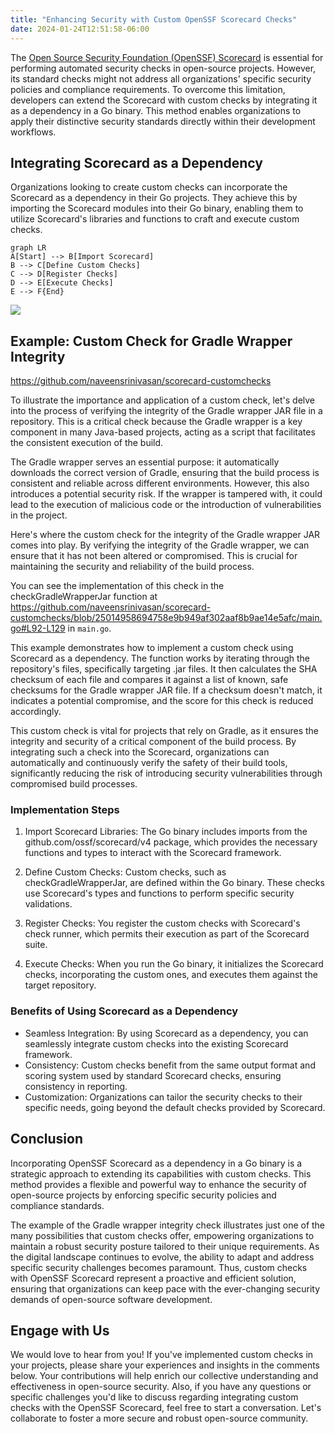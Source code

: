 ```yaml
---
title: "Enhancing Security with Custom OpenSSF Scorecard Checks"
date: 2024-01-24T12:51:58-06:00
---
```


The [Open Source Security Foundation (OpenSSF) Scorecard](https://github.com/ossf/scorecard) is essential for performing automated security checks in open-source projects. However, its standard checks might not address all organizations' specific security policies and compliance requirements. To overcome this limitation, developers can extend the Scorecard with custom checks by integrating it as a dependency in a Go binary. This method enables organizations to apply their distinctive security standards directly within their development workflows.

## Integrating Scorecard as a Dependency

Organizations looking to create custom checks can incorporate the Scorecard as a dependency in their Go projects. They achieve this by importing the Scorecard modules into their Go binary, enabling them to utilize Scorecard's libraries and functions to craft and execute custom checks.

```mermaid
graph LR
A[Start] --> B[Import Scorecard]
B --> C[Define Custom Checks]
C --> D[Register Checks]
D --> E[Execute Checks]
E --> F{End}
```

[![](https://mermaid.ink/img/pako:eNpVz8FugzAMBuBXiXwGlEBoIYdKKzBp0k7tbaSHCNyCuiQoBKkd4t3HuFS72f4sy_8MjW0RBNycGjryeZLmrT575fyFhOGBHOsPPVjnybmxDhvl2os0x42KusRrb5AU0-itJkWHzX1cudi4rE9460eP7iXlJlVdPbCZPL6g2uB9rky7QAAanVZ9u741S0OIBN-hRgliLVvl7hKk-dtTk7fnp2lAeDdhANPQKo9lr9Y0GsRVfY_rdFDmy9p_PYgZHiDCOIuTiMWM7_M45XnGsgCeIFLKIprvdzSjPOG7OOFLAD_bDRbljHNGk5xlNE3SnC-_wcNjjQ?type=png)](https://mermaid.live/edit#pako:eNpVz8FugzAMBuBXiXwGlEBoIYdKKzBp0k7tbaSHCNyCuiQoBKkd4t3HuFS72f4sy_8MjW0RBNycGjryeZLmrT575fyFhOGBHOsPPVjnybmxDhvl2os0x42KusRrb5AU0-itJkWHzX1cudi4rE9460eP7iXlJlVdPbCZPL6g2uB9rky7QAAanVZ9u741S0OIBN-hRgliLVvl7hKk-dtTk7fnp2lAeDdhANPQKo9lr9Y0GsRVfY_rdFDmy9p_PYgZHiDCOIuTiMWM7_M45XnGsgCeIFLKIprvdzSjPOG7OOFLAD_bDRbljHNGk5xlNE3SnC-_wcNjjQ)


## Example: Custom Check for Gradle Wrapper Integrity

https://github.com/naveensrinivasan/scorecard-customchecks

To illustrate the importance and application of a custom check, let's delve into the process of verifying the integrity of the Gradle wrapper JAR file in a repository. This is a critical check because the Gradle wrapper is a key component in many Java-based projects, acting as a script that facilitates the consistent execution of the build.

The Gradle wrapper serves an essential purpose: it automatically downloads the correct version of Gradle, ensuring that the build process is consistent and reliable across different environments. However, this also introduces a potential security risk. If the wrapper is tampered with, it could lead to the execution of malicious code or the introduction of vulnerabilities in the project.

Here's where the custom check for the integrity of the Gradle wrapper JAR comes into play. By verifying the integrity of the Gradle wrapper, we can ensure that it has not been altered or compromised. This is crucial for maintaining the security and reliability of the build process.

You can see the implementation of this check in the checkGradleWrapperJar function at https://github.com/naveensrinivasan/scorecard-customchecks/blob/25014958694758e9b949af302aaf8b9ae14e5afc/main.go#L92-L129 in `main.go`. 

This example demonstrates how to implement a custom check using Scorecard as a dependency. The function works by iterating through the repository's files, specifically targeting .jar files. It then calculates the SHA checksum of each file and compares it against a list of known, safe checksums for the Gradle wrapper JAR file. If a checksum doesn't match, it indicates a potential compromise, and the score for this check is reduced accordingly.

This custom check is vital for projects that rely on Gradle, as it ensures the integrity and security of a critical component of the build process. By integrating such a check into the Scorecard, organizations can automatically and continuously verify the safety of their build tools, significantly reducing the risk of introducing security vulnerabilities through compromised build processes.

### Implementation Steps
1. Import Scorecard Libraries: The Go binary includes imports from the github.com/ossf/scorecard/v4 package, which provides the necessary functions and types to interact with the Scorecard framework.

2. Define Custom Checks: Custom checks, such as checkGradleWrapperJar, are defined within the Go binary. These checks use Scorecard's types and functions to perform specific security validations.

3. Register Checks: 
You register the custom checks with Scorecard's check runner, which permits their execution as part of the Scorecard suite.

4. Execute Checks: 
When you run the Go binary, it initializes the Scorecard checks, incorporating the custom ones, and executes them against the target repository.
### Benefits of Using Scorecard as a Dependency
- Seamless Integration: 
By using Scorecard as a dependency, you can seamlessly integrate custom checks into the existing Scorecard framework.
- Consistency: Custom checks benefit from the same output format and scoring system used by standard Scorecard checks, ensuring consistency in reporting.
- Customization: Organizations can tailor the security checks to their specific needs, going beyond the default checks provided by Scorecard.

## Conclusion
Incorporating OpenSSF Scorecard as a dependency in a Go binary is a strategic approach to extending its capabilities with custom checks. This method provides a flexible and powerful way to enhance the security of open-source projects by enforcing specific security policies and compliance standards.

The example of the Gradle wrapper integrity check illustrates just one of the many possibilities that custom checks offer, empowering organizations to maintain a robust security posture tailored to their unique requirements. As the digital landscape continues to evolve, the ability to adapt and address specific security challenges becomes paramount. Thus, custom checks with OpenSSF Scorecard represent a proactive and efficient solution, ensuring that organizations can keep pace with the ever-changing security demands of open-source software development.

## Engage with Us
We would love to hear from you! If you've implemented custom checks in your projects, please share your experiences and insights in the comments below. Your contributions will help enrich our collective understanding and effectiveness in open-source security. Also, if you have any questions or specific challenges you'd like to discuss regarding integrating custom checks with the OpenSSF Scorecard, feel free to start a conversation. Let's collaborate to foster a more secure and robust open-source community.

